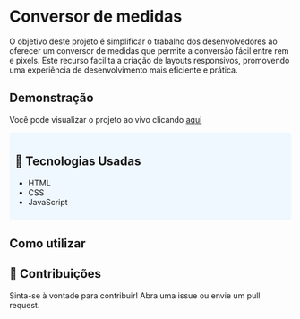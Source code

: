 # Conversor de medidas
O objetivo deste projeto é simplificar o trabalho dos desenvolvedores ao oferecer um conversor de medidas que permite a conversão fácil entre rem e pixels. Este recurso facilita a criação de layouts responsivos, promovendo uma experiência de desenvolvimento mais eficiente e prática.

## Demonstração
Você pode visualizar o projeto ao vivo clicando [aqui](https://devrafae.github.io/conversormedidas/)

<div style="background-color: #f0f8ff; padding: 10px; border-radius: 5px;">
  <h2>🎨 Tecnologias Usadas</h2>
  <ul>
    <li>HTML</li>
    <li>CSS</li>
    <li>JavaScript</li>
  </ul>
</div>

## Como utilizar


## 🤝 Contribuições
Sinta-se à vontade para contribuir! Abra uma issue ou envie um pull request.

